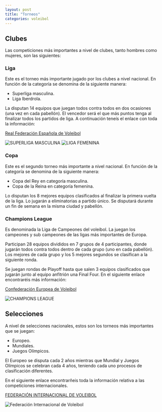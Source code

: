 ```yaml
---
layout: post
title: "Torneos"
categories: voleibol
---
```


## Clubes

Las competiciones más importantes a nivel de clubes, tanto hombres como mujeres, son las siguientes:

### Liga

Este es el torneo más importante jugado por los clubes a nivel nacional. En función de la categoría se denomina de la siguiente manera:
* Superliga masculina.
* Liga Iberdrola.
  
La disputan 14 equipos que juegan todos contra todos en dos ocasiones (una vez en cada pabellón).
El vencedor será el que más puntos tenga al finalizar todos los partidos de liga.
A continuación teneís el enlace con toda la información: 

[Real Federación Española de Voleibol](http://www.rfevb.com/)

![SUPERLIGA MASCULINA](https://danieledufis.github.io/images_text/voleibol_ligamasculina.png)
![LIGA FEMENINA](https://danieledufis.github.io/images_text/voleibol_ligafem.png)


### Copa

Este es el segundo torneo más importante a nivel nacional. En función de la categoría se denomina de la siguiente manera:
* Copa del Rey en categoría masculina.
* Copa de la Reina en categoría femenina.

Lo disputan los 8 mejores equipos clasificados al finalizar la primera vuelta de la liga. Lo jugarán a eliminatorias a partido único. Se disputará durante un fin de semana en la misma ciudad y pabellón.

### Champions League

Es denominada la Liga de Campeones del voleibol. La juegan los campeones y sub campeones de las ligas más importantes de Europa.

Participan 28 equipos divididos en 7 grupos de 4 participantes, donde jugarán todos contra todos dentro de cada grupo (uno en cada pabellón). Los mejores de cada grupo y los 5 mejores segundos se clasifican a la siguiente ronda.

Se juegan rondas de Playoff hasta que salen 3 equipos clasificados que jugarán junto al equipo anfitrión una Final Four. En el siguiente enlace encontraréis más información:

[Confederación Europea de Voleibol](https://www.cev.eu/)

![CHAMPIONS LEAGUE](https://danieledufis.github.io/images_text/voleibol_champions.jpg)


## Selecciones

A nivel de selecciones nacionales, estos son los torneos más importantes que se juegan:
* Europeo.
* Mundiales.
* Juegos Olímpicos.

El Europeo se  disputa cada 2 años mientras que Mundial y Juegos Olímpicos se celebran cada 4 años, teniendo cada uno procesos de clasificación diferentes.

En el siguiente enlace encontrarñeis toda la información relativa a las competiciones internacionales.

[FEDERACIÓN INTERNACIONAL DE VOLEIBOL](]https://www.fivb.com/)

![Federación Internacional de Voleibol](https://danieledufis.github.io/images_text/voelibol_federacioninternacional.jpg)

